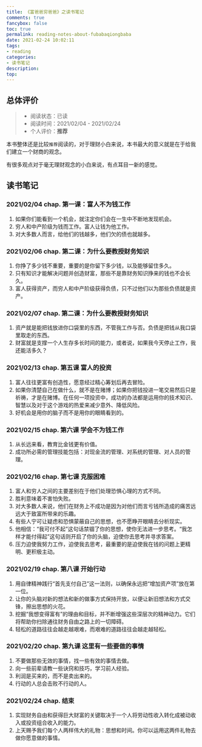 ```yaml
---
title: 《富爸爸穷爸爸》之读书笔记
comments: true
fancybox: false
toc: true
permalink: reading-notes-about-fubabaqiongbaba
date: 2021-02-24 10:02:11
tags:
- reading
categories:
- 读书笔记
description:
top:
---
```

## 总体评价

> - 阅读状态：已读 
> - 阅读时间：2021/02/04 - 2021/02/24
> - 个人评价：**推荐**

本书整体还是比较`推荐`阅读的，对于理财小白来说，本书最大的意义就是在于给我们建立一个财商的观念。

有很多观点对于毫无理财观念的小白来说，有点耳目一新的感觉。

<!--more-->

## 读书笔记

### 2021/02/04 chap. 第一课：富人不为钱工作

1. 如果你们能看到一个机会，就注定你们会在一生中不断地发现机会。
2. 穷人和中产阶级为钱而工作。富人让钱为他工作。
3. 对大多数人而言，给他们的钱越多，他们欠的债也就越多。

### 2021/02/06 chap. 第二课：为什么要教授财务知识

1. 你挣了多少钱不重要，重要的是你留下多少钱，以及能够留住多久。
2. 只有知识才能解决问题并创造财富，那些不是靠财务知识挣来的钱也不会长久。
3. 富人获得资产，而穷人和中产阶级获得负债，只不过他们以为那些负债就是资产。

### 2021/02/07 chap. 第二课：为什么要教授财务知识

1. 资产就是能把钱放进你口袋里的东西，不管我工作与否。负债是把钱从我口袋里取走的东西。
2. 财富就是支撑一个人生存多长时间的能力，或者说，如果我今天停止工作，我还能活多久？

### 2021/02/13 chap. 第五课 富人的投资

1. 富人往往更富有创造性，愿意经过精心筹划后再去冒险。
2. 如果你清楚自己在做什么，就不是在赌博；如果你把钱投进一笔交易然后只是祈祷，才是在赌博。在任何一项投资中，成功的办法都是运用你的技术知识、智慧以及对于这个游戏的热爱来减少意外、降低风险。
3. 好机会是用你的脑子而不是用你的眼睛看到的。

### 2021/02/15 chap. 第六课 学会不为钱工作

1. 从长远来看，教育比金钱更有价值。
2. 成功所必需的管理技能包括：对现金流的管理、对系统的管理、对人员的管理。

### 2021/02/16 chap. 第七课 克服困难

1. 富人和穷人之间的主要差别在于他们处理恐惧心理的方式不同。
2. 胜利意味着不害怕失败。
3. 对大多数人来说，他们在财务上不成功是因为对他们而言亏钱所造成的痛苦远远大于致富所带来的乐趣。
4. 有些人宁可让疑虑和恐惧蒙蔽自己的思想，也不愿睁开眼睛去分析现实。
5. 他相信：“我可付不起”这句话禁锢了你的思想，使你无法进一步思考。“我怎样才能付得起”这句话则开启了你的头脑，迫使你去思考并寻求答案。
6. 压力迫使我努力工作，迫使我去思考，最重要的是迫使我在钱的问题上更精明、更积极主动。

### 2021/02/19 chap. 第八课 开始行动

1. 用自律精神践行“首先支付自己”这一法则，以确保永远把“增加资产项”放在第一位。
2. 让你的头脑对新的想法和新的做事方式保持开放，以便让新旧想法和方式交锋，擦出思想的火花。
3. 挖掘“我想变得富有”的理由和目标，并不断增强这些深层次的精神动力。它们将帮助你扫除通往财务自由之路上的一切障碍。
4. 轻松的道路往往会越走越艰难，而艰难的道路往往会越走越轻松。

### 2021/02/20 chap. 第九课 这里有一些要做的事情

1. 不要做那些无效的事情，找一些有效的事情去做。
2. 向一些前辈请教一些诀窍和技巧，学习前人经验。
3. 利润是买来的，而不是卖出来的。
4. 行动的人总会击败不行动的人。

### 2021/02/24 chap. 结束

1. 实现财务自由和获得巨大财富的关键取决于一个人将劳动性收入转化成被动收入或投资组合收入的能力。
2. 上天赐予我们每个人两样伟大的礼物：思想和时间。你可以运用这两件礼物去做你愿意做的事情。
